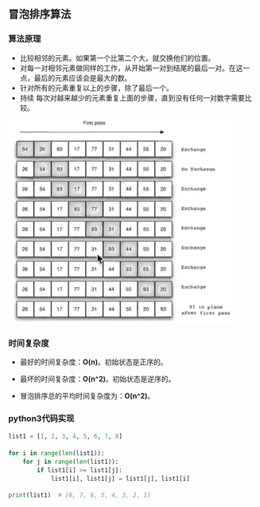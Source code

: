 ## 冒泡排序算法

### 算法原理

-   比较相邻的元素。如果第一个比第二个大，就交换他们的位置。
-   对每一对相邻元素做同样的工作，从开始第一对到结尾的最后一对。在这一点，最后的元素应该会是最大的数。
-   针对所有的元素重复以上的步骤，除了最后一个。
-   持续 每次对越来越少的元素重复上面的步骤，直到没有任何一对数字需要比较。

![](images/1.png)



### 时间复杂度

-   最好的时间复杂度：**O(n)**。初始状态是正序的。

-   最坏的时间复杂度：**O(n^2)**。初始状态是逆序的。

-   冒泡排序总的平均时间复杂度为：**O(n^2)**。



### python3代码实现

```python
list1 = [1, 2, 3, 4, 5, 6, 7, 8]

for i in range(len(list1)):
    for j in range(len(list1)):
        if list1[i] >= list1[j]:
            list1[i], list1[j] = list1[j], list1[i]

print(list1)  # [8, 7, 6, 5, 4, 3, 2, 1]
```

